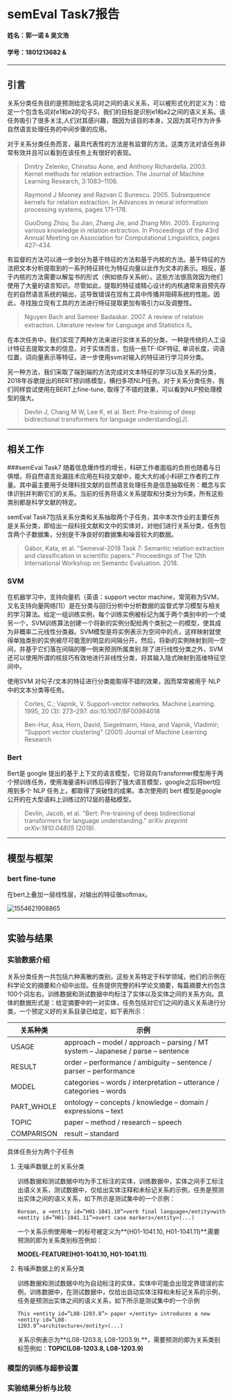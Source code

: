 # semEval Task7报告

#### 姓名：郭一诺 & 吴文浩

#### 学号：1801213682 &

----

## 引言

关系分类任务目的是预测给定名词对之间的语义关系，可以被形式化的定义为：给定一个包含名词对e1和e2的句子S，我们的目标是识别e1和e2之间的语义关系。该任务吸引了很多关注,人们对其感兴趣，既因为该目的本身，又因为其可作为许多自然语言处理任务的中间步骤的应用。

对于关系分类任务而言，最具代表性的方法是有监督的方法，这类方法对该任务非常有效并且可以看到在该任务上有很好的表现。

> Dmitry Zelenko, Chinatsu Aone, and Anthony Richardella. 2003. Kernel methods for relation extraction. The
> Journal of Machine Learning Research, 3:1083–1106.
>
> Raymond J Mooney and Razvan C Bunescu. 2005. Subsequence kernels for relation extraction. In Advances in
> neural information processing systems, pages 171–178.
>
> GuoDong Zhou, Su Jian, Zhang Jie, and Zhang Min. 2005. Exploring various knowledge in relation extraction.
> In Proceedings of the 43rd Annual Meeting on Association for Computational Linguistics, pages 427–434.

有监督的方法可以进一步划分为基于特征的方法和基于内核的方法。基于特征的方法把文本分析提取到的一系列特征转化为特征向量以此作为文本的表示。相反，基于内核的方法需要以解玺书的形式（例如依存关系树）。这些方法很高效因为他们使用了大量的语言知识。尽管如此，提取的特征或精心设计的内核通常来自预先存在的自然语言系统的输出，这导致错误在现有工具中传播并阻碍系统的性能。因此，寻找独立现有工具的方法进行特征提取更加有吸引力以及调整性。

> Nguyen Bach and Sameer Badaskar. 2007. A review of relation extraction. Literature review for Language and
> Statistics II。

在本次任务中，我们实现了两种方法来进行实体关系的分类，一种是传统的人工设计特征去提取文本的信息，对于实体而言，包括一些TF-IDF特征, 单词长度，词语位置，词向量表示等特征，进一步使用svm对输入的特征进行学习并分类。

另一种方法，我们采取了端到端的方法完成对文本特征的学习以及关系的分类，2018年谷歌提出的BERT预训练模型，横扫多项NLP任务。对于关系分类任务，我们同样尝试使用在BERT上fine-tune, 取得了不错的效果，可以看到NLP预处理模型的强大。

> Devlin J, Chang M W, Lee K, et al. Bert: Pre-training of deep bidirectional transformers for language understanding[J].

-----

## 相关工作
###semEval Task7
随着信息爆炸性的增长，科研工作者面临的负担也随着与日俱增。将自然语言处漏技术应用在科技文献中，能大大的减小科研工作者的工作量。其中最主要用于处理科技文献的自然语言处理任务是信息抽取任务：概念与实体识别并判断它们的关系。当前的任务将语义关系提取和分类分为6类，所有这些类别都是科学文献的特定。

semEval Task7包括关系分类和关系抽取两个子任务，其中本次作业的主要任务是关系分类，即给出一段科技文献和文中的实体对，对他们进行关系分类，任务包含两个子数据集，分别是干净良好的数据集和噪音较大的数据。

>Gábor, Kata, et al. "Semeval-2018 Task 7: Semantic relation extraction and classification in scientific papers." Proceedings of The 12th International Workshop on Semantic Evaluation. 2018.

### SVM
在机器学习中，支持向量机（英语：support vector machine，常简称为SVM，又名支持向量网络[1]）是在分类与回归分析中分析数据的监督式学习模型与相关的学习算法。给定一组训练实例，每个训练实例被标记为属于两个类别中的一个或另一个，SVM训练算法创建一个将新的实例分配给两个类别之一的模型，使其成为非概率二元线性分类器。SVM模型是将实例表示为空间中的点，这样映射就使得单独类别的实例被尽可能宽的明显的间隔分开。然后，将新的实例映射到同一空间，并基于它们落在间隔的哪一侧来预测所属类别.除了进行线性分类之外，SVM还可以使用所谓的核技巧有效地进行非线性分类，将其输入隐式映射到高维特征空间中。

使用SVM 对句子/文本的特征进行分类能取得不错的效果，因而常常被用于 NLP 中的文本分类等任务。

> Cortes, C.; Vapnik, V. Support-vector networks. Machine Learning. 1995, 20 (3): 273–297. doi:10.1007/BF00994018
>
>Ben-Hur, Asa, Horn, David, Siegelmann, Hava, and Vapnik, Vladimir; "Support vector clustering" (2001) Journal of Machine Learning Research


### Bert

Bert是 google 提出的基于上下文的语言模型，它将双向Transformer模型用于两个预训练任务，使用海量语料训练后得到了强大语言模型，google之后将bert应用到多个 NLP 任务上，都取得了突破性的成果。本次使用的 bert 模型是google 公开的在大型语料上训练过的12层的基础模型。

> Devlin, Jacob, et al. "Bert: Pre-training of deep bidirectional transformers for language understanding." *arXiv preprint arXiv:1810.04805* (2018).

---

## 模型与框架

### bert fine-tune

在bert上叠加一层线性层，对输出的特征做softmax。

![1554621908865](C:\Users\v-yinguo\AppData\Roaming\Typora\typora-user-images\1554621908865.png)



----

## 实验与结果

### 实验数据介绍

关系分类任务一共包括六种离散的类别，这些关系特定于科学领域，他们的示例在科学论文的摘要和介绍中出现。任务提供完整的科学论文摘要，每篇摘要大约包含100个词左右。训练数据和测试数据中均标注了实体以及实体之间的关系方向。具体的数据形式是：给定摘要中的一对实体，任务包括对它们之间的语义关系进行分类，一个预定义好的关系目录已给定，如下表所示：

| 关系种类   | 示例                                                         |
| ---------- | ------------------------------------------------------------ |
| USAGE      | approach – model / approach – parsing / MT system – Japanese / parse – sentence |
| RESULT     | order – performance / ambiguity – sentence / parser – performance |
| MODEL      | categories – words / interpretation – utterance / categories – words |
| PART_WHOLE | ontology – concepts / knowledge – domain /  expressions – text |
| TOPIC      | paper – method / research – speech                           |
| COMPARISON | result – standard                                            |

具体任务分为两个子任务

1. 无噪声数据上的关系分类

   训练数据和测试数据中均为手工标注的实体，训练数据中，实体之间手工标注出语义关系，测试数据中，仅给出实体注释和未标记关系的示例，任务是预测出实体之间的语义关系，如下所示是测试集中的一个示例：

   ```
   Korean, a <entity id=”H01-1041.10”>verb final language</entity>with <entity id=”H01-1041.11”>overt case markers</entity>(...)
   ```

   一个关系示例使用唯一的标号被定义为**(H01-1041.10, H01-1041.11)**.需要预测的即为关系类别标签例如：

    **MODEL-FEATURE(H01-1041.10, H01-1041.11)**.

   

2. 有噪声数据上的关系分类

   训练数据和测试数据中均为自动标注的实体，实体中可能会出现定界错误的实例，训练数据中，在测试数据中，仅给出自动实体注释和未标记关系的示例，任务是预测出实体之间的语义关系，如下所示是测试集中的一个示例

   ```
   This <entity id=”L08-1203.8”> paper </entity> introduces a new <entity id=”L08-
   1203.9”>architecture</entity>(...)
   ```

   关系示例表示为**(L08-1203.8, L08-1203.9).**，需要预测的即为关系类别标签例如：**TOPIC(L08-1203.8, L08-1203.9)**

### 模型的训练与超参设置



### 实验结果分析与比较
